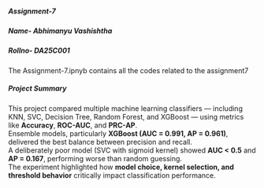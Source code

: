 ##### Assignment-7  
##### Name- Abhimanyu Vashishtha
##### Rollno- DA25C001
The Assignment-7.ipnyb contains all the codes related to the assignment7  
#####  Project Summary

This project compared multiple machine learning classifiers — including KNN, SVC, Decision Tree, Random Forest, and XGBoost — using metrics like **Accuracy**, **ROC-AUC**, and **PRC-AP**.  
Ensemble models, particularly **XGBoost (AUC = 0.991, AP = 0.961)**, delivered the best balance between precision and recall.  
A deliberately poor model (SVC with sigmoid kernel) showed **AUC < 0.5** and **AP = 0.167**, performing worse than random guessing.  
The experiment highlighted how **model choice, kernel selection, and threshold behavior** critically impact classification performance.
